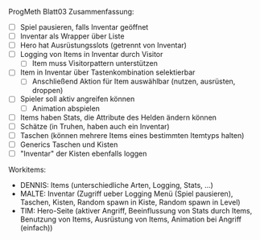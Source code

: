 ProgMeth Blatt03 Zusammenfassung:

- [ ] Spiel pausieren, falls Inventar geöffnet
- [ ] Inventar als Wrapper über Liste
- [ ] Hero hat Ausrüstungsslots (getrennt von Inventar)
- [ ] Logging von Items in Inventar durch Visitor
    - [ ] Item muss Visitorpattern unterstützen
- [ ] Item in Inventar über Tastenkombination selektierbar
    - [ ] Anschließend Aktion für Item auswählbar (nutzen, ausrüsten, droppen)
- [ ] Spieler soll aktiv angreifen können
    - [ ] Animation abspielen
- [ ] Items haben Stats, die Attribute des Helden ändern können
- [ ] Schätze (in Truhen, haben auch ein Inventar)
- [ ] Taschen (können mehrere Items eines bestimmten Itemtyps halten)
- [ ] Generics Taschen und Kisten
- [ ] "Inventar" der Kisten ebenfalls loggen

Workitems:

- DENNIS: Items (unterschiedliche Arten, Logging, Stats, ...)
- MALTE: Inventar (Zugriff ueber Logging Menü (Spiel pausieren), Taschen, Kisten, Random spawn in Kiste, Random spawn in
  Level)
- TIM: Hero-Seite (aktiver Angriff, Beeinflussung von Stats durch Items, Benutzung von Items, Ausrüstung von Items,
  Animation bei Angriff (einfach))
